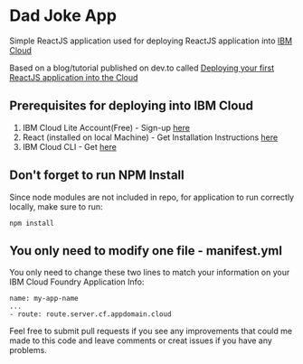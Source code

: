 # Dad Joke App

Simple ReactJS application used for deploying ReactJS application into [IBM Cloud](https://ibm.biz/ibm-cloud-dashboard-bradstondev)

Based on a blog/tutorial published on dev.to called [Deploying your first ReactJS application into the Cloud](https://ibm.biz/deploying-react-app-in-cloud-devto-bradstondev)

## Prerequisites for deploying into IBM Cloud

1. IBM Cloud Lite Account(Free) - Sign-up [here](https://ibm.biz/IBM-Cloud-Signup) 
2. React (installed on local Machine) - Get Installation Instructions [here](https://reactjs.org/docs/getting-started.html)
3. IBM Cloud CLI - Get [here](https://github.com/IBM-Cloud/ibm-cloud-cli-release/releases/)


## Don't forget to run NPM Install

Since node modules are not included in repo, for application to run correctly locally, make sure to run:

```
npm install
```

## You only need to modify one file - manifest.yml


You only need to change these two lines to match your information on your IBM Cloud Foundry Application Info:

```
name: my-app-name
...
- route: route.server.cf.appdomain.cloud
```

Feel free to submit pull requests if you see any improvements that could me made to this code and leave comments or creat issues if you have any problems.
